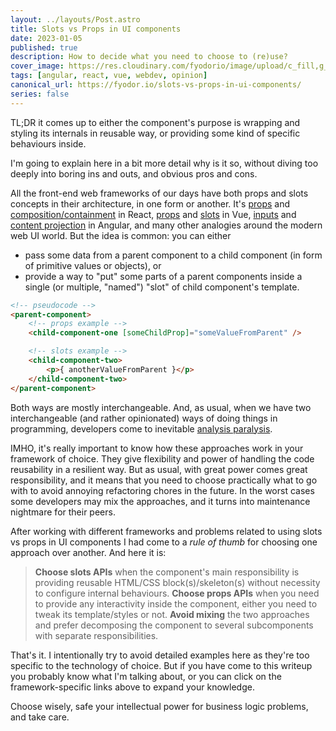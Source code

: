 ```yaml
---
layout: ../layouts/Post.astro
title: Slots vs Props in UI components
date: 2023-01-05
published: true
description: How to decide what you need to choose to (re)use?
cover_image: https://res.cloudinary.com/fyodorio/image/upload/c_fill,g_auto/v1672912407/slots-vs-props_ijm2kv.jpg
tags: [angular, react, vue, webdev, opinion]
canonical_url: https://fyodor.io/slots-vs-props-in-ui-components/
series: false
---
```


TL;DR it comes up to either the component's purpose is wrapping and styling its internals in reusable way, or providing some kind of specific behaviours inside.

I'm going to explain here in a bit more detail why is it so, without diving too deeply into boring ins and outs, and obvious pros and cons. 

All the front-end web frameworks of our days have both props and slots concepts in their architecture, in one form or another. It's [props](https://reactjs.org/docs/components-and-props.html) and [composition/containment](https://reactjs.org/docs/composition-vs-inheritance.html) in React, [props](https://vuejs.org/guide/components/props.html) and [slots](https://vuejs.org/guide/components/slots.html) in Vue, [inputs](https://angular.io/guide/inputs-outputs) and [content projection](https://angular.io/guide/content-projection) in Angular, and many other analogies around the modern web UI world. But the idea is common: you can either 

* pass some data from a parent component to a child component (in form of primitive values or objects), or
* provide a way to "put" some parts of a parent components inside a single (or multiple, "named") "slot" of child component's template.

```html
<!-- pseudocode -->
<parent-component>
    <!-- props example -->
    <child-component-one [someChildProp]="someValueFromParent" />

    <!-- slots example -->
    <child-component-two>
        <p>{ anotherValueFromParent }</p>
    </child-component-two>
</parent-component>
```

Both ways are mostly interchangeable. And, as usual, when we have two interchangeable (and rather opinionated) ways of doing things in programming, developers come to inevitable [analysis paralysis](https://en.wikipedia.org/wiki/Analysis_paralysis).

IMHO, it's really important to know how these approaches work in your framework of choice. They give flexibility and power of handling the code reusability in a resilient way. But as usual, with great power comes great responsibility, and it means that you need to choose practically what to go with to avoid annoying refactoring chores in the future. In the worst cases some developers may mix the approaches, and it turns into maintenance nightmare for their peers.

After working with different frameworks and problems related to using slots vs props in UI components I had come to a _rule of thumb_ for choosing one approach over another. And here it is:

> **Choose slots APIs** when the component's main responsibility is providing reusable HTML/CSS block(s)/skeleton(s) without necessity to configure internal behaviours. **Choose props APIs** when you need to provide any interactivity inside the component, either you need to tweak its template/styles or not. **Avoid mixing** the two approaches and prefer decomposing the component to several subcomponents with separate responsibilities.

That's it. I intentionally try to avoid detailed examples here as they're too specific to the technology of choice. But if you have come to this writeup you probably know what I'm talking about, or you can click on the framework-specific links above to expand your knowledge.

Choose wisely, safe your intellectual power for business logic problems, and take care. 